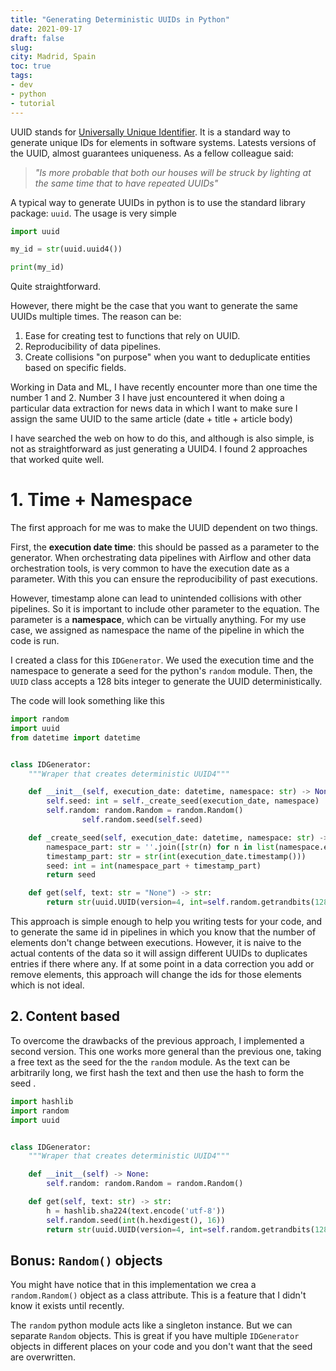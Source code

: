 ```yaml
---
title: "Generating Deterministic UUIDs in Python"
date: 2021-09-17
draft: false
slug: 
city: Madrid, Spain
toc: true
tags:
- dev
- python
- tutorial
---
```



UUID stands for [Universally Unique Identifier](https://en.wikipedia.org/wiki/Universally_unique_identifier). It is a standard way to generate unique IDs for elements in software systems. Latests versions of the UUID, almost guarantees uniqueness. As a fellow colleague said:


> _"Is more probable that both our houses will be struck by lighting at the same time that to have repeated UUIDs"_


A typical way to generate UUIDs in python is to use the standard library package: `uuid`. The usage is very simple


```python
import uuid

my_id = str(uuid.uuid4())

print(my_id)
```


Quite straightforward.


However, there might be the case that you want to generate the same UUIDs multiple times. The reason can be:

1. Ease for creating test to functions that rely on UUID.
1. Reproducibility of data pipelines.
1. Create collisions "on purpose"  when you want to deduplicate entities based on specific fields.

Working in Data and ML, I have recently encounter more than one time the number 1 and 2. Number 3 I have just encountered it when doing a particular data extraction for news data in which I want to make sure I assign the same UUID to the same article (date + title + article body)


I have searched the web on how to do this, and although is also simple, is not as straightforward as just generating a UUID4. I found 2 approaches that worked quite well.


# 1. Time + Namespace


The first approach for me was to make the UUID dependent on two things.


First, the __execution date time__: this should be passed as a parameter to the generator. When orchestrating data pipelines with Airflow and other data orchestration tools, is very common to have the execution date as a parameter. With this you can ensure the reproducibility of past executions.


However, timestamp alone can lead to unintended collisions with other pipelines. So it is important to include other parameter to the equation. The parameter is a __namespace__, which can be virtually anything. For my use case, we assigned as namespace the name of the pipeline in which the code is run.


I created a class for this `IDGenerator`. We used the execution time and the namespace to generate a seed for the python's `random` module. Then, the `UUID` class accepts a 128 bits integer to generate the UUID deterministically.


The code will look something like this


```python
import random
import uuid
from datetime import datetime


class IDGenerator:
    """Wraper that creates deterministic UUID4"""

    def __init__(self, execution_date: datetime, namespace: str) -> None:
        self.seed: int = self._create_seed(execution_date, namespace)
        self.random: random.Random = random.Random()
				self.random.seed(self.seed)

    def _create_seed(self, execution_date: datetime, namespace: str) -> int:
        namespace_part: str = ''.join([str(n) for n in list(namespace.encode('utf8'))])
        timestamp_part: str = str(int(execution_date.timestamp()))
        seed: int = int(namespace_part + timestamp_part)
        return seed

    def get(self, text: str = "None") -> str:
        return str(uuid.UUID(version=4, int=self.random.getrandbits(128)))
```


This approach is simple enough to help you writing tests for your code, and to generate the same id in pipelines in which you know that the number of elements don't change between executions. However, it is naive to the actual contents of the data so it will assign different UUIDs to duplicates entries if there where any. If at some point in a data correction you add or remove elements, this approach will change the ids for those elements which is not ideal.


## 2. Content based


To overcome the drawbacks of the previous approach, I implemented a second version. This one works more general than the previous one, taking a free text as the seed for the the `random` module. As the text can be arbitrarily long, we first hash the text and then use the hash to form the seed .


```python
import hashlib
import random
import uuid


class IDGenerator:
    """Wraper that creates deterministic UUID4"""

    def __init__(self) -> None:
        self.random: random.Random = random.Random()

    def get(self, text: str) -> str:
        h = hashlib.sha224(text.encode('utf-8'))
        self.random.seed(int(h.hexdigest(), 16))
        return str(uuid.UUID(version=4, int=self.random.getrandbits(128)))
```


## Bonus: `Random()` objects


You might have notice that in this implementation we crea a `random.Random()` object as a class attribute. This is a feature that I didn't know it exists until recently.


The `random` python module acts like a singleton instance. But we can separate `Random` objects. This is great if you have multiple `IDGenerator` objects in different places on your code and you don't want that the seed are overwritten. 


